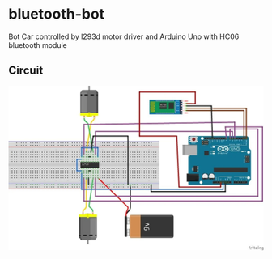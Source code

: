 # bluetooth-bot
Bot Car controlled by l293d motor driver and Arduino Uno with HC06 bluetooth module

## Circuit
![picture](circuit.jpeg)

